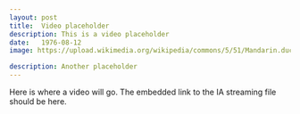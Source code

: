 ```yaml
---
layout: post
title:  Video placeholder
description: This is a video placeholder
date:   1976-08-12
image: https://upload.wikimedia.org/wikipedia/commons/5/51/Mandarin.duck.arp.jpg

description: Another placeholder
---
```

Here is where a video will go. The embedded link to the IA streaming file should be here.
